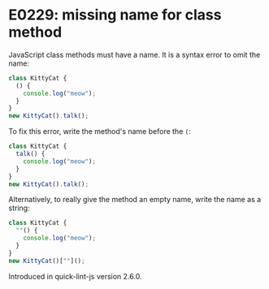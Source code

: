 # E0229: missing name for class method

JavaScript class methods must have a name. It is a syntax error to omit the
name:

```javascript
class KittyCat {
  () {
    console.log("meow");
  }
}
new KittyCat().talk();
```

To fix this error, write the method's name before the `(`:

```javascript
class KittyCat {
  talk() {
    console.log("meow");
  }
}
new KittyCat().talk();
```

Alternatively, to really give the method an empty name, write the name as a
string:

```javascript
class KittyCat {
  ""() {
    console.log("meow");
  }
}
new KittyCat()[""]();
```

Introduced in quick-lint-js version 2.6.0.
